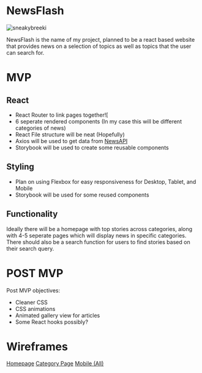 # NewsFlash

![sneakybreeki](https://media.giphy.com/media/29LhYccMwggSI/giphy.gif)

NewsFlash is the name of my project, planned to be a react based website that provides news on a selection of topics as well as topics that the user can search for.

# MVP

## React

- React Router to link pages together![
- 6 seperate rendered components (In my case this will be different categories of news)
- React File structure will be neat (Hopefully)
- Axios will be used to get data from [NewsAPI](https://newsapi.org/)
- Storybook will be used to create some reusable components

## Styling

- Plan on using Flexbox for easy responsiveness for Desktop, Tablet, and Mobile
- Storybook will be used for some reused components

## Functionality

Ideally there will be a homepage with top stories across categories, along with 4-5 seperate pages which will display news in specific categories. There should also be a search function for users to find stories based on their search query.

# POST MVP

Post MVP objectives:

- Cleaner CSS
- CSS animations
- Animated gallery view for articles
- Some React hooks possibly?

# Wireframes

[Homepage](https://wireframe.cc/q1i61G)
[Category Page](https://wireframe.cc/FjB1MX)
[Mobile (All)](https://wireframe.cc/8a)
